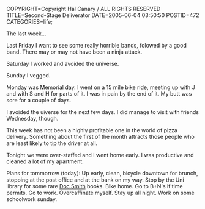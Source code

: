 COPYRIGHT=Copyright Hal Canary / ALL RIGHTS RESERVED
TITLE=Second-Stage Deliverator
DATE=2005-06-04 03:50:50
POSTID=472
CATEGORIES=life;

The last week...

Last Friday I want to see some really horrible bands, folowed by a good band. There may or may not have been a ninja attack.

Saturday I worked and avoided the universe.

Sunday I vegged.

Monday was Memorial day. I went on a 15 mile bike ride, meeting up with J and with S and H for parts of it. I was in pain by the end of it. My butt was sore for a couple of days.

I avoided the uiverse for the next few days. I did manage to visit with friends Wednesday, though.

This week has not been a highly profitable one in the world of pizza delivery. Something about the first of the month attracts those people who are least likely to tip the driver at all.

Tonight we were over-staffed and I went home early. I was productive and cleaned a lot of my apartment.

Plans for tommorrow (today): Up early, clean, bicycle downtown for brunch, stopping at the post office and at the bank on my way. Stop by the Uni library for some rare [Doc Smith](http://en.wikipedia.org/wiki/E._E._Smith) books. Bike home. Go to B+N's if time permits. Go to work. Overcaffinate myself. Stay up all night. Work on some schoolwork sunday.
